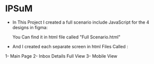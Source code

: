 # IPSuM

* In This Project I created a full scenario include JavaScript for the 4 designs in figma:

  You Can find it in html file called "Full Scenario.html"
  
* And I created each separate screen in html Files Called :

1- Main Page
2- Inbox Details Full View
3- Mobile View 

